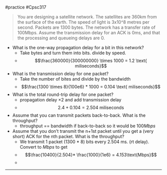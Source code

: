 #practice #Cpsc317 
>You are designing a satellite network. The satellites are 360km from the surface of the earth. The speed of light is 3x10^8 metres per second. Packets are 1300 bytes. The network has a transfer rate of 100Mbps. Assume the transmission delay for an ACK is 0ms, and that the processing and queueing delays are 0.

- What is the one-way propagation delay for a bit in this network?
	- Take bytes and turn them into bits. divide by speed.
	- $$\frac{360000}{300000000} \times 1000 = 1.2 \text{ miliseconds}$$
- What is the transmission delay for one packet?
	- Take the number of bites and divide by the bandwidth
	- $$\frac{1300 \times 8}{100e6} * 1000 = 0.104 \text{ miliseconds}$$
- What is the total round-trip delay for one packet?
	- propagation delay $\times 2$ and add transmission delay
	- $$ 2.4 + 0.104 = 2.504 \text{ miliseconds}$$
- Assume that you can transmit packets back-to-back. What is the throughput?
	- throughput == bandwidth if back-to-back so it would be $100Mbps$
- Assume that you don’t transmit the n+1st packet until you get a (very short) ACK for the nth packet. What is the throughput?
	- We transmit 1 packet (1300 * 8) bits every 2.504 ms. (rt delay). Convert to $Mbps$ to get
	- $$\frac{10400}{2.504}* \frac{1000}{1e6} = 4.153\text{Mbps}$$
	- 
---
